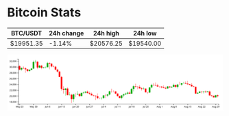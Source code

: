 # Bitcoin Stats

BTC/USDT|24h change|24h high|24h low|
|---|---|---|---|
|$19951.35|-1.14%|$20576.25|$19540.00|

<img src="./chart.svg">
